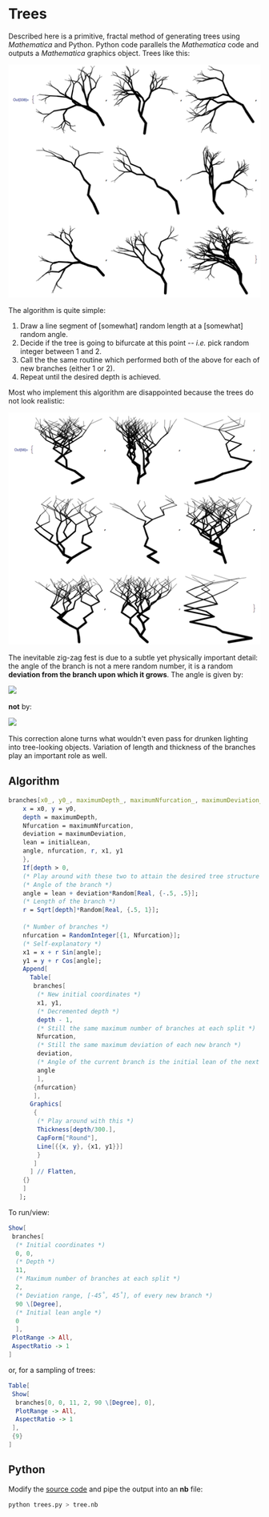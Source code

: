 # Trees
Described here is a primitive, fractal method of generating trees using *Mathematica* and Python.  Python code parallels the *Mathematica* code and outputs a *Mathematica* graphics object.  Trees like this:

![](trees.png)

The algorithm is quite simple:

1. Draw a line segment of [somewhat] random length at a [somewhat] random angle.
1. Decide if the tree is going to bifurcate at this point -- *i.e.* pick random integer between 1 and 2.
1. Call the the same routine which performed both of the above for each of new branches (either 1 or 2).
1. Repeat until the desired depth is achieved.

Most who implement this algorithm are disappointed because the trees do not look realistic:

![](bad_trees.png)

The inevitable zig-zag fest is due to a subtle yet physically important detail: the angle of the branch is not a mere random number, it is a random **deviation from the branch upon which it grows**.  The angle is given by:

![](https://chart.googleapis.com/chart?cht=tx&chl=\\theta_n%20=%20\\theta_{n-1}%20%2b%20random(-\\alpha,\\,\\alpha))

**not** by:

![](https://chart.googleapis.com/chart?cht=tx&chl=\\theta_n%20=%20random(-\\alpha,\\,\\alpha))

This correction alone turns what wouldn't even pass for drunken lighting into tree-looking objects.  Variation of length and thickness of the branches play an important role as well.

## Algorithm
```Mathematica
branches[x0_, y0_, maximumDepth_, maximumNfurcation_, maximumDeviation_, initialLean_] := Module[{
    x = x0, y = y0,
    depth = maximumDepth,
    Nfurcation = maximumNfurcation,
    deviation = maximumDeviation,
    lean = initialLean,
    angle, nfurcation, r, x1, y1
    },
    If[depth > 0,
    (* Play around with these two to attain the desired tree structure *)
    (* Angle of the branch *)
    angle = lean + deviation*Random[Real, {-.5, .5}];
    (* Length of the branch *)
    r = Sqrt[depth]*Random[Real, {.5, 1}];
    
    (* Number of branches *)
    nfurcation = RandomInteger[{1, Nfurcation}];
    (* Self-explanatory *)
    x1 = x + r Sin[angle];
    y1 = y + r Cos[angle];
    Append[
      Table[
       branches[
        (* New initial coordinates *)
        x1, y1,
        (* Decremented depth *)
        depth - 1,
        (* Still the same maximum number of branches at each split *)
        Nfurcation,
        (* Still the same maximum deviation of each new branch *)
        deviation,
        (* Angle of the current branch is the initial lean of the next branch *)
        angle
        ],
       {nfurcation}
       ],
      Graphics[
       {
        (* Play around with this *)
        Thickness[depth/300.],
        CapForm["Round"],
        Line[{{x, y}, {x1, y1}}]
        }
       ]
      ] // Flatten,
    {}
    ]
   ];
```
To run/view:

```Mathematica
Show[
 branches[
  (* Initial coordinates *)
  0, 0,
  (* Depth *)
  11,
  (* Maximum number of branches at each split *)
  2,
  (* Deviation range, [-45˚, 45˚], of every new branch *)
  90 \[Degree],
  (* Initial lean angle *)
  0
  ],
 PlotRange -> All,
 AspectRatio -> 1
]
```
or, for a sampling of trees:

```Mathematica
Table[
 Show[
  branches[0, 0, 11, 2, 90 \[Degree], 0],
  PlotRange -> All,
  AspectRatio -> 1
 ],
 {9}
]
```
## Python
Modify the [source code](trees.py) and pipe the output into an **nb** file:

```bash
python trees.py > tree.nb
```